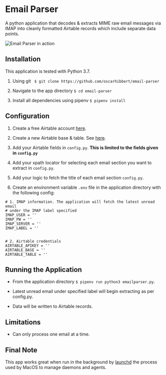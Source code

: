 # Email Parser

A python application that decodes & extracts MIME raw email messages via IMAP into cleanly formatted Airtable records which include separate data points.

![Email Parser in action](https://images.squarespace-cdn.com/content/v1/5f68900ab0847f6b53d3b288/1605056165374-178PDTE0PK5Y4TKGVIQ1/ke17ZwdGBToddI8pDm48kNvT88LknE-K9M4pGNO0Iqd7gQa3H78H3Y0txjaiv_0fDoOvxcdMmMKkDsyUqMSsMWxHk725yiiHCCLfrh8O1z5QPOohDIaIeljMHgDF5CVlOqpeNLcJ80NK65_fV7S1USOFn4xF8vTWDNAUBm5ducQhX-V3oVjSmr829Rco4W2Uo49ZdOtO_QXox0_W7i2zEA/email-parser.jpg)

## Installation

This application is tested with Python 3.7.

1. Using git ``` $ git clone https://github.com/oscarhibbert/email-parser```

2. Navigate to the app directory ```$ cd email-parser```

3. Install all dependencies using pipenv ```$ pipenv install```


## Configuration

1. Create a free Airtable account [here](https://airtable.com/signup).

2. Create a new Airtable base & table. See [here](https://support.airtable.com/hc/en-us/articles/360021518753-Getting-started-starting-with-the-base-ics).

3. Add your Airtable fields in ```config.py```. **This is limited to the fields given in ```config.py```**

4. Add your xpath locator for selecting each email section you want to extract in ```config.py```.

5. Add your logic to fetch the title of each email section ```config.py```.

6. Create an environment variable ```.env``` file in the application directory with the following config:

```
# 1. IMAP information. The application will fetch the latest unread email
# under the IMAP label specified
IMAP_USER = ''
IMAP_PW = ''
IMAP_SERVER = ''
IMAP_LABEL = ''


# 2. Airtable credentials
AIRTABLE_APIKEY = ''
AIRTABLE_BASE = ''
AIRTABLE_TABLE = ''
```


## Running the Application

* From the application directory ```$ pipenv run python3 emailparser.py```.

* Latest unread email under specified label will begin extracting as per config.py.

* Data will be written to Airtable records.


## Limitations

* Can only process one email at a time.


## Final Note

This app works great when run in the background by [launchd](https://www.launchd.info/) the process used by MacOS to manage  daemons and agents.

